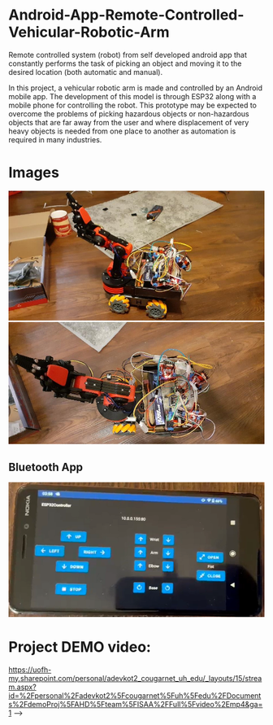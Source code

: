 # Android-App-Remote-Controlled-Vehicular-Robotic-Arm
Remote controlled system (robot) from self developed android app that constantly performs the task of picking an object and moving it to the desired location (both automatic and manual).


In this project, a vehicular robotic arm is made and controlled by an Android mobile app. The development of this model is through ESP32 along with a mobile phone for controlling the robot. This prototype may be expected to overcome the problems of picking hazardous objects or non-hazardous objects that are far away from the user and where displacement of very heavy objects is needed from one place to another as automation is required in many industries.

<!-- # Block Diagram -->

<!-- ![alt text](./Vehicular%20Robotic%20Arm/ECE6372%20Team%20Project/block%20diag.jpg) -->


# Images


![alt text](./Vehicular%20Robotic%20Arm/ECE6372%20Team%20Project/picture1.jpg)
![alt text](./Vehicular%20Robotic%20Arm/ECE6372%20Team%20Project/picture2.jpg)

## Bluetooth App
![ My App](./Vehicular%20Robotic%20Arm/ECE6372%20Team%20Project/Bluetooth%20App.png)


# Project DEMO video:
<!-- This is the presentation video link for our project: -->

<!-- https://uofh-my.sharepoint.com/personal/adevkot2_cougarnet_uh_edu/_layouts/15/stream.aspx?id=%2Fpersonal%2Fadevkot2%5Fcougarnet%5Fuh%5Fedu%2FDocuments%2FdemoProj%5FAHD%5Fteam%5FISAA%2FdemoLinks%5F%20ISAA%2Edocx%2Emp4&ga=1 -->

<!-- This is the full video link for our project, which is bit longer than the video used in the presentation: -->

https://uofh-my.sharepoint.com/personal/adevkot2_cougarnet_uh_edu/_layouts/15/stream.aspx?id=%2Fpersonal%2Fadevkot2%5Fcougarnet%5Fuh%5Fedu%2FDocuments%2FdemoProj%5FAHD%5Fteam%5FISAA%2FFull%5Fvideo%2Emp4&ga=1  -->
